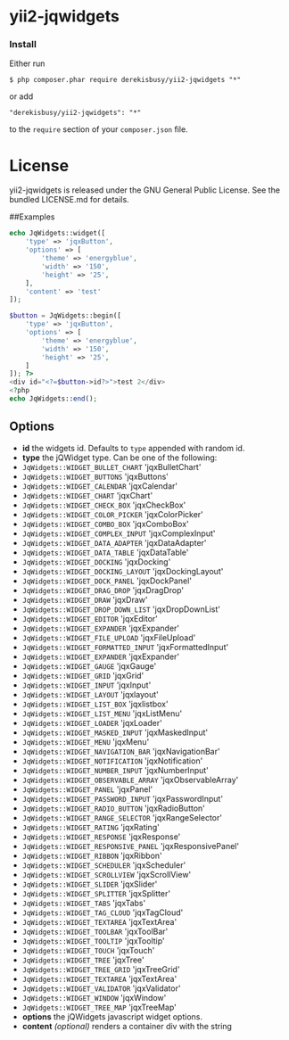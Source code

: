 # yii2-jqwidgets

### Install

Either run

```
$ php composer.phar require derekisbusy/yii2-jqwidgets "*"
```

or add

```
"derekisbusy/yii2-jqwidgets": "*"
```

to the ```require``` section of your `composer.json` file.

# License

yii2-jqwidgets is released under the GNU General Public License. See the bundled LICENSE.md for details.

##Examples

```php
echo JqWidgets::widget([
    'type' => 'jqxButton',
    'options' => [
        'theme' => 'energyblue',
        'width' => '150', 
        'height' => '25',
    ],
    'content' => 'test'
]);
```

```php
$button = JqWidgets::begin([
    'type' => 'jqxButton',
    'options' => [
        'theme' => 'energyblue',
        'width' => '150', 
        'height' => '25',
    ]
]); ?>
<div id="<?=$button->id?>">test 2</div>
<?php
echo JqWidgets::end();
```

## Options

- **id** the widgets id. Defaults to `type` appended with random id.
- **type** the jQWidget type. Can be one of the following:
 - `JqWidgets::WIDGET_BULLET_CHART` 'jqxBulletChart'
 - `JqWidgets::WIDGET_BUTTONS` 'jqxButtons'
 - `JqWidgets::WIDGET_CALENDAR` 'jqxCalendar'
 - `JqWidgets::WIDGET_CHART` 'jqxChart'
 - `JqWidgets::WIDGET_CHECK_BOX` 'jqxCheckBox'
 - `JqWidgets::WIDGET_COLOR_PICKER` 'jqxColorPicker'
 - `JqWidgets::WIDGET_COMBO_BOX` 'jqxComboBox'
 - `JqWidgets::WIDGET_COMPLEX_INPUT` 'jqxComplexInput'
 - `JqWidgets::WIDGET_DATA_ADAPTER` 'jqxDataAdapter'
 - `JqWidgets::WIDGET_DATA_TABLE` 'jqxDataTable'
 - `JqWidgets::WIDGET_DOCKING` 'jqxDocking'
 - `JqWidgets::WIDGET_DOCKING_LAYOUT` 'jqxDockingLayout'
 - `JqWidgets::WIDGET_DOCK_PANEL` 'jqxDockPanel'
 - `JqWidgets::WIDGET_DRAG_DROP` 'jqxDragDrop'
 - `JqWidgets::WIDGET_DRAW` 'jqxDraw'
 - `JqWidgets::WIDGET_DROP_DOWN_LIST` 'jqxDropDownList'
 - `JqWidgets::WIDGET_EDITOR` 'jqxEditor'
 - `JqWidgets::WIDGET_EXPANDER` 'jqxExpander'
 - `JqWidgets::WIDGET_FILE_UPLOAD` 'jqxFileUpload'
 - `JqWidgets::WIDGET_FORMATTED_INPUT` 'jqxFormattedInput'
 - `JqWidgets::WIDGET_EXPANDER` 'jqxExpander'
 - `JqWidgets::WIDGET_GAUGE` 'jqxGauge'
 - `JqWidgets::WIDGET_GRID` 'jqxGrid'
 - `JqWidgets::WIDGET_INPUT` 'jqxInput'
 - `JqWidgets::WIDGET_LAYOUT` 'jqxlayout'
 - `JqWidgets::WIDGET_LIST_BOX` 'jqxlistbox'
 - `JqWidgets::WIDGET_LIST_MENU` 'jqxListMenu'
 - `JqWidgets::WIDGET_LOADER` 'jqxLoader'
 - `JqWidgets::WIDGET_MASKED_INPUT` 'jqxMaskedInput'
 - `JqWidgets::WIDGET_MENU` 'jqxMenu'
 - `JqWidgets::WIDGET_NAVIGATION_BAR` 'jqxNavigationBar'
 - `JqWidgets::WIDGET_NOTIFICATION` 'jqxNotification'
 - `JqWidgets::WIDGET_NUMBER_INPUT` 'jqxNumberInput'
 - `JqWidgets::WIDGET_OBSERVABLE_ARRAY` 'jqxObservableArray'
 - `JqWidgets::WIDGET_PANEL` 'jqxPanel'
 - `JqWidgets::WIDGET_PASSWORD_INPUT` 'jqxPasswordInput'
 - `JqWidgets::WIDGET_RADIO_BUTTON` 'jqxRadioButton'
 - `JqWidgets::WIDGET_RANGE_SELECTOR` 'jqxRangeSelector'
 - `JqWidgets::WIDGET_RATING` 'jqxRating'
 - `JqWidgets::WIDGET_RESPONSE` 'jqxResponse'
 - `JqWidgets::WIDGET_RESPONSIVE_PANEL` 'jqxResponsivePanel'
 - `JqWidgets::WIDGET_RIBBON` 'jqxRibbon'
 - `JqWidgets::WIDGET_SCHEDULER` 'jqxScheduler'
 - `JqWidgets::WIDGET_SCROLLVIEW` 'jqxScrollView'
 - `JqWidgets::WIDGET_SLIDER` 'jqxSlider'
 - `JqWidgets::WIDGET_SPLITTER` 'jqxSplitter'
 - `JqWidgets::WIDGET_TABS` 'jqxTabs'
 - `JqWidgets::WIDGET_TAG_CLOUD` 'jqxTagCloud'
 - `JqWidgets::WIDGET_TEXTAREA` 'jqxTextArea'
 - `JqWidgets::WIDGET_TOOLBAR` 'jqxToolBar'
 - `JqWidgets::WIDGET_TOOLTIP` 'jqxTooltip'
 - `JqWidgets::WIDGET_TOUCH` 'jqxTouch'
 - `JqWidgets::WIDGET_TREE` 'jqxTree'
 - `JqWidgets::WIDGET_TREE_GRID` 'jqxTreeGrid'
 - `JqWidgets::WIDGET_TEXTAREA` 'jqxTextArea'
 - `JqWidgets::WIDGET_VALIDATOR` 'jqxValidator'
 - `JqWidgets::WIDGET_WINDOW` 'jqxWindow'
 - `JqWidgets::WIDGET_TREE_MAP` 'jqxTreeMap'
- **options** the jQWidgets javascript widget options.
- **content** *(optional)* renders a container div with the string
